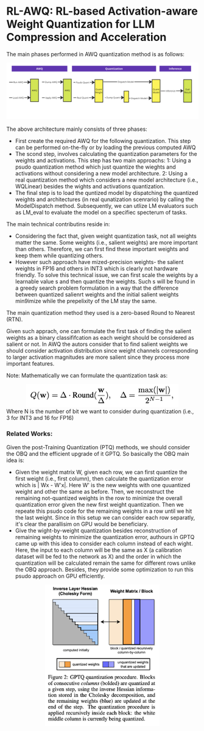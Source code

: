 # RL-AWQ: RL-based Activation-aware Weight Quantization for LLM Compression and Acceleration 

The main phases performed in AWQ quantization method is as follows:

![overview](figures/AWQ.png)

The above architecture mainly consists of three phases:
- First create the required AWQ for the following quantization. This step can be performed on-the-fly or by loading the previous computed AWQ
- The scond step, involves calculating the quantization parameters for the weights and activations. This step has two main approachs: 1: Using a psudo quantization method which just quantize the wieghts and activations without considering a new model architecture. 2: Using a real quantization method which considers a new model architecture (i.e., WQLinear) besides the wights and activations quantization.
- The final step is to load the quntized model by dispatching the quantized weights and architectures (in real qunatization scenrario) by calling the ModelDispatch method. Subsequently, we can utlize LM evaluators such as LM_eval to evaluate the model on a specifiec specterum of tasks.

The main technical contributins reside in:
- Considering the fact that, given weight quantization task, not all weights matter the same. Some weights (i.e., salient weights) are more important than others. Therefore, we can first find these important weights and keep them while quantizing others.
- However such approach have mized-precision weights- the salient weights in FP16 and others in INT3 which is clearly not hardware friendly. To solve this technical issue, we can first scale the weights by a learnable value s and then quantize the weights. Such s will be found in a greedy search problem formulation in a way that the difference between quantized salienrt weights and the initial salient weights min9imize while the prepelixity of the LM stay the same.

The main quantization method they used is a zero-based Round to Nearest (RTN).

Given such apprach, one can formulate the first task of finding the salient weights as a binary classififcation as each weight should be considered as salient or not. In AWQ the autors consider that to find salient weights we should consider activation distribution since weight channels corresponding to larger activation magnitudes are more salient since they process more important features.

Note: Mathematically we can formulate the quantization task as: 
<div align="center">
    <img src="figures/quant_task.png" alt="GPTQ" width="400"/>
</div>
Where N is the number of bit we want to consider during quantization (i.e., 3 for INT3 and 16 for FP16)

### Related Works:

Given the post-Training Quantization (PTQ) methods, we should consider the OBQ and the efficient upgrade of it GPTQ. So basically the OBQ main idea is:
- Given the weight matrix W, given each row, we can first quantize the first weight (i.e., first column), then calculate the quantization error which is | Wx - W'x|. Here W' is the new weights with one quuantized weight and other the same as before. Then, we reconstruct the remaining not-quantized weights in the row to minimize the overall quantization error given the new first weight quantization. Then we repeate this psudo code for the remaining weights in a row until we hit the last weight. Since in this setup we can consider each row separatly, it's clear the parallisim on GPU would be beneficiary.
- Give the wight-by-weight quantization besides reconstruction of remaining weights to minimize the quantization error, authours in GPTQ came up with this idea to consider each column instead of each wight. Here, the input to each column will be the same as X (a calibration dataset will be fed to the network as X) and the order in which the quantization will be calculated remain the same for different rows unlike the OBQ approach. Besides, they provide some optimization to run this psudo approach on GPU efficiently.

<div align="center">
    <img src="figures/GPTQ.png" alt="GPTQ" width="300"/>
</div>